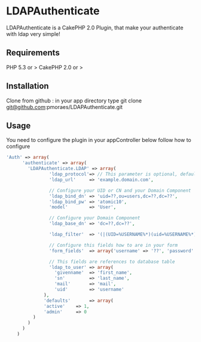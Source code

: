 # LDAPAuthenticate

LDAPAuthenticate is a CakePHP 2.0 Plugin, that make your authenticate with ldap very simple!

## Requirements

PHP 5.3 or >
CakePHP 2.0 or >

## Installation

Clone from github : in your app directory type git clone git@github.com:pmoraes/LDAPAuthenticate.git

## Usage

You need to configure the plugin in your appController below follow how to configure

```php
'Auth' => array(
      'authenticate' => array(
        'LDAPAuthenticate.LDAP' => array(
                'ldap_protocol'=> // This parameter is optional, default is 3, but if you need other configuration you change
                'ldap_url'     => 'example.domain.com',

                // Configure your UID or CN and your Domain Component 
                'ldap_bind_dn' => 'uid=??,ou=users,dc=??,dc=??',
                'ldap_bind_pw' => 'atomic10',
                'model'        => 'User',

                // Configure your Domain Component
                'ldap_base_dn' => 'dc=??,dc=??', 

                'ldap_filter'  => '(|(UID=%USERNAME%*)(uid=%USERNAME%*))',

                // Configure this fields how to are in your form 
                'form_fields'  => array('username' => '??', 'password' => '??'),

                // This fields are references to database table
                'ldap_to_user' => array(
                  'givenname'  => 'first_name',
                  'sn'         => 'last_name',
                  'mail'       => 'mail',
                  'uid'        => 'username'
              ),
              'defaults'       => array(
              'active'    => 1,
              'admin'     => 0
          )
        )
      )
    )